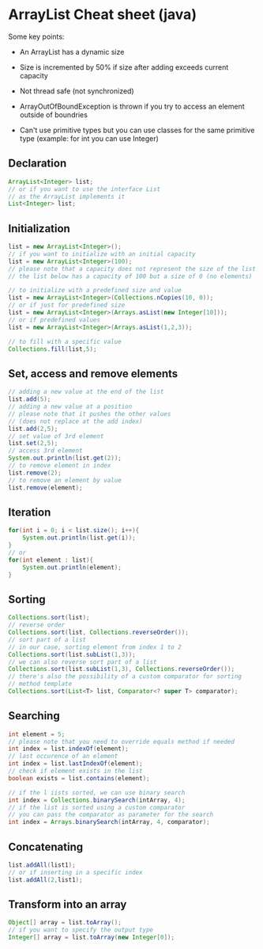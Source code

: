 # ArrayList Cheat sheet (java)

Some key points:

- An ArrayList has a dynamic size

- Size is incremented by 50% if size after adding exceeds current capacity

- Not thread safe (not synchronized)

- ArrayOutOfBoundException is thrown if you try to access an element outside of boundries

- Can't use primitive types but you can use classes for the same primitive type (example: for int you can use Integer)

## Declaration

```java
ArrayList<Integer> list;
// or if you want to use the interface List 
// as the ArrayList implements it
List<Integer> list;
```

## Initialization

```java
list = new ArrayList<Integer>();
// if you want to initialize with an initial capacity
list = new ArrayList<Integer>(100);
// please note that a capacity does not represent the size of the list
// the list below has a capacity of 100 but a size of 0 (no elements)

// to initialize with a predefined size and value
list = new ArrayList<Integer>(Collections.nCopies(10, 0));
// or if just for predefined size
list = new ArrayList<Integer>(Arrays.asList(new Integer[10]));
// or if predefined values
list = new ArrayList<Integer>(Arrays.asList(1,2,3));

// to fill with a specific value
Collections.fill(list,5);
```

## Set, access and remove elements

```java
// adding a new value at the end of the list
list.add(5);
// adding a new value at a position
// please note that it pushes the other values
// (does not replace at the add index)
list.add(2,5);
// set value of 3rd element
list.set(2,5);
// access 3rd element
System.out.println(list.get(2));
// to remove element in index
list.remove(2);
// to remove an element by value
list.remove(element);
```

## Iteration

```java
for(int i = 0; i < list.size(); i++){
    System.out.println(list.get(i));
}
// or
for(int element : list){
    System.out.println(element);
}
```

## Sorting

```java
Collections.sort(list);
// reverse order
Collections.sort(list, Collections.reverseOrder());
// sort part of a list
// in our case, sorting element from index 1 to 2
Collections.sort(list.subList(1,3));
// we can also reverse sort part of a list
Collections.sort(list.subList(1,3), Collections.reverseOrder());
// there's also the possibility of a custom comparator for sorting
// method template
Collections.sort(List<T> list, Comparator<? super T> comparator);
```

## Searching

```java
int element = 5;
// please note that you need to override equals method if needed
int index = list.indexOf(element);
// last occurence of an element
int index = list.lastIndexOf(element);
// check if element exists in the list
boolean exists = list.contains(element);

// if the l iists sorted, we can use binary search
int index = Collections.binarySearch(intArray, 4);
// if the list is sorted using a custom comparator
// you can pass the comparator as parameter for the search
int index = Arrays.binarySearch(intArray, 4, comparator);
```

## Concatenating

```java
list.addAll(list1);
// or if inserting in a specific index
list.addAll(2,list1);
```

## Transform into an array

```java
Object[] array = list.toArray(); 
// if you want to specify the output type
Integer[] array = list.toArray(new Integer[0]); 
```
